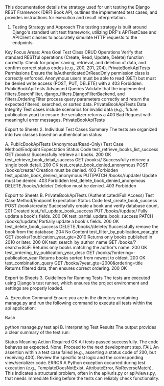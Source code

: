 
This documentation details the strategy used for unit testing the Django REST Framework (DRF) Book API, outlines the implemented test cases, and provides instructions for execution and result interpretation.

1. Testing Strategy and Approach
The testing strategy is built around Django's standard unit test framework, utilizing DRF's APITestCase and APIClient classes to accurately simulate HTTP requests to the endpoints.

Key Focus Areas:
Area	Goal	Test Class
CRUD Operations	Verify that standard RESTful operations (Create, Read, Update, Delete) function correctly. Check for proper saving, retrieval, and deletion of data, and confirm correct status codes (e.g., 200, 201, 204).	PrivateBookApiTests
Permissions	Ensure the IsAuthenticatedOrReadOnly permission class is correctly enforced. Anonymous users must be able to read (GET) but must be denied write access (POST, PUT, DELETE) with a 403 Forbidden.	PublicBookApiTests
Advanced Queries	Validate that the implemented filters.SearchFilter, django_filters.DjangoFilterBackend, and filters.OrderingFilter process query parameters correctly and return the expected filtered, searched, or sorted data.	PrivateBookApiTests
Data Integrity	Test cases include scenarios for invalid data (e.g., future publication year) to ensure the serializer returns a 400 Bad Request with meaningful error messages.	PrivateBookApiTests

Export to Sheets
2. Individual Test Cases Summary
The tests are organized into two classes based on authentication status:

A. PublicBookApiTests (Anonymous/Read-Only)
Test Case	Method/Endpoint	Expectation	Status Code
test_retrieve_books_list_success	GET /books/	Successfully retrieve all books.	200 OK
test_retrieve_book_detail_success	GET /books/<id>/	Successfully retrieve a single book detail.	200 OK
test_create_book_denied_anonymous	POST /books/create/	Creation must be denied.	403 Forbidden
test_update_book_denied_anonymous	PUT/PATCH /books/<id>/update/	Update must be denied.	403 Forbidden
test_delete_book_denied_anonymous	DELETE /books/<id>/delete/	Deletion must be denied.	403 Forbidden

Export to Sheets
B. PrivateBookApiTests (Authenticated/Full Access)
Test Case	Method/Endpoint	Expectation	Status Code
test_create_book_success	POST /books/create/	Successfully create a book and verify database count.	201 Created
test_full_update_book_success	PUT /books/<id>/update/	Fully update a book's fields.	200 OK
test_partial_update_book_success	PATCH /books/<id>/update/	Partially update a book's fields.	200 OK
test_delete_book_success	DELETE /books/<id>/delete/	Successfully remove the book from the database.	204 No Content
test_filter_by_publication_year_gte	GET /books/?publication_year_gte=2010	Returns only books published in 2010 or later.	200 OK
test_search_by_author_name	GET /books/?search=SciFi	Returns only books matching the author's name.	200 OK
test_ordering_by_publication_year_desc	GET /books/?ordering=-publication_year	Returns books sorted from newest to oldest.	200 OK
test_combination_query	GET /books/?year_gte=2000&ordering=title	Returns filtered data, then ensures correct ordering.	200 OK

Export to Sheets
3. Guidelines for Running Tests
The tests are executed using Django's test runner, which ensures the project environment and settings are properly loaded.

A. Execution Command
Ensure you are in the directory containing manage.py and run the following command to execute all tests within the api application:

Bash

python manage.py test api
B. Interpreting Test Results
The output provides a clear summary of the test run:

Status	Meaning	Action Required
OK	All tests passed successfully. The code behaves as expected.	None. Proceed to the next development step.
FAIL	An assertion within a test case failed (e.g., asserting a status code of 200, but receiving 400).	Review the specific test logic and the corresponding view/serializer code.
ERROR	A Python exception occurred during test execution (e.g., TemplateDoesNotExist, AttributeError, NoReverseMatch).	This indicates a structural problem, often in the api/urls.py or api/views.py, that needs immediate fixing before the tests can reliably check functionality.
